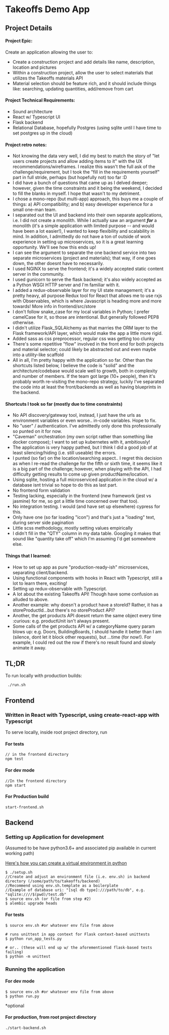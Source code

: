 # Takeoffs Demo App

## Project Details

#### Project Epic:

Create an application allowing the user to:

- Create a construction project and add details like name, description, location and pictures
- Within a construction project, allow the user to select materials that utilizes the Takeoffs materials API
- Material selection should be feature rich, and it should include things like: searching, updating quantities, add/remove from cart

#### Project Technical Requirements:

- Sound architecture
- React w/ Typescript UI
- Flask backend
- Relational Database, hopefully Postgres (using sqlite until I have time to set postgres up in the cloud)

#### Project retro notes:

- Not knowing the data very well, I did my best to match the story of "let users create projects and allow adding items to it" with the UX recommendations/wireframes. I realize this wasn't the full ask of the challenge/requirement, but I took the "fill in the requirements yourself" part in full stride, perhaps (but hopefully not) too far :D
- I did have a bunch of questions that came up as I delved deeper; however, given the time constraints and it being the weekend, I decided to fill the blanks in myself. I hope that wasn't to my detriment.
- I chose a mono-repo (but multi-app) approach, this buys me a couple of things: a) API compatibility; and b) easy developer experience for a small one-man team.
- I separated out the UI and backend into their own separate applications, i.e. I did not create a monolith. While I actually saw an argument _**for**_ a monolith (it's a simple application with limited purpose -- and would have been a lot easier!), I wanted to keep flexibility and scalability in mind. In addition, I admittedly do not have a ton of outside of work experience in setting up microservices, so it is a great learning opportunity. We'll see how this ends up!
- I can see the argument to separate the one backend service into two separate microservices (project and materials); that way, if one goes down, the other doesnt have to necessarily.
- I used NGINX to serve the frontend; it's a widely accepted static content server in the community.
- I used gunicorn to serve the flask backend; it's also widely accepted as a Python WSGI HTTP server and I'm familiar with it.
- I added a redux-observable layer for my UI state management; it's a pretty heavy, all purpose Redux tool for React that allows me to use rxjs with Observables, which is where Javascript is heading more and more towards! More info in frontend/src/store
- I don't follow snake_case for my local variables in Python; I prefer camelCase for it, so those are intentional. But generally followed PEP8 otherwise.
- I didn't utilize Flask_SQLAlchemy as that marries the ORM layer to the Flask framework/API layer, which would make the app a little more rigid.
- Added sass as css preprocessor, regular css was getting too clunky
- There's some repetitive "flow" involved in the front end for both projects and material selector; could likely be abstracted out and even maybe into a utility-like scaffold
- All in all, I'm pretty happy with the application so far. Other than the shortcuts listed below, I believe the code is "solid" and the architecture/codebase would scale well to growth, both in complexity and number of members. If the team got large (10+ people), then it's probably worth re-visiting the mono-repo strategy, luckily I've separated the code into at least the front/backends as well as having blueprints in the backend.

#### Shortcuts I took so far (mostly due to time constraints)

- No API discovery/gateway tool, instead, I just have the urls as environment variables or even worse.. in-code variables. Hope to fix.
- No "user" / authentication. I've admittedly only done this professionally so punted on it for now.
- "Caveman" orchestration (my own script rather than something like docker compose); I want to set up kubernetes with it, ambitiously!
- The application is very happy pathed, but I think I did a good job of at least silencing/hiding (i.e. still useable) the errors.
- I punted (so far) on the location/searching aspect.. I regret this decision as when I re-read the challenge for the fifth or sixth time, it seems like it is a big part of the challenge; however, when playing with the API, I had difficulty getting results to come up given productName/location.
- Using sqlite, hosting a full microserviced application in the cloud w/ a database isnt trivial so hope to do this as last part.
- No frontend form validation
- Testing lacking, especially in the frontend (new framework (jest vs jasmine) for me, so got a little time concerned over that too).
- No integration testing. I would (and have set up elsewhere) cypress for this.
- Only have one (so far loading "icon") and that's just a "loading" text, during server side pagination
- Little scss methodology, mostly setting values empirically
- I didn't fill in the "QTY" column in my data table. Googling it makes that sound like "quantity take off" which I'm assuming I'd get somewhere else.

#### Things that I learned:

- How to set up app as pure "production-ready-ish" microservices, separating client/backend.
- Using functional components with hooks in React with Typescript, still a lot to learn there, exciting!
- Setting up redux-observable with Typescript.
- A lot about the existing Takeoffs API! Though have some confusion as alluded to above.
- Another example: why doesn't a product have a storeId? Rather, it has a storeProductId...but there's no storeProduct API?
- Another, the get products API doesnt return the same object every time :curious: e.g. productUnit isn't always present.
- Some calls of the get products API w/ a categoryName query param blows up: e.g. Doors, BuildingBoards, I should handle it better than I am (silence, dont let it block other requests), but ...time (for now!). For example, I could red out the row if there's no result found and slowly animate it away.

## TL;DR

To run locally with production builds:

```
 ./run.sh
```

## Frontend

### Written in React with Typescript, using create-react-app with Typescript

To serve locally, inside root project directory, run

#### For tests

```
// in the frontend directory
npm test
```

#### For dev mode

```
//In the frontend directory
npm start
```

#### For Production build

```
start-frontend.sh
```

## Backend

### Setting up Application for development

(Assumed to be have python3.6+ and associated pip available in current working path)

<a href='https://docs.python.org/3.6/library/venv.html'>Here's how you can create a virtual environment in python</a>

```
$ ./setup.sh
//Create and adjust an environment file (i.e. env.sh) in backend directory (/some/path/to/takeoffs/backend)
//Recommend using env.sh.template as a boilerplate
//Example of database uri: "[sql db type]:///path/to/db", e.g. "sqlite:////$(pwd)/test.db"
$ source env.sh (or file from step #2)
$ alembic upgrade heads
```

#### For tests

```
$ source env.sh #or whatever env file from above

# runs unittest in app context for Flask context-based unittests
$ python run_app_tests.py

# or.. (these will end up w/ the aforementioned flask-based tests failing)
$ python -m unittest
```

### Running the application

#### For dev mode

```
$ source env.sh #or whatever env file from above
$ python run.py
```

\*optional

#### For production, from root project directory

```
./start-backend.sh
```
